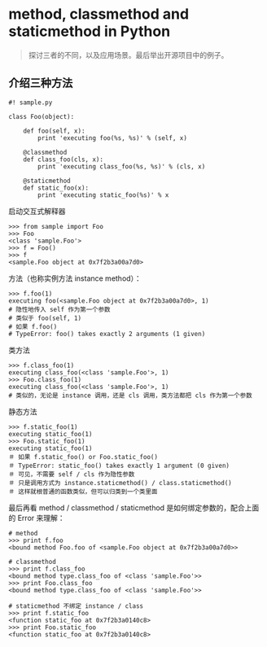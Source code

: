 # method, classmethod and staticmethod in Python

> 探讨三者的不同，以及应用场景。最后举出开源项目中的例子。

## 介绍三种方法

```py2
#! sample.py

class Foo(object):

    def foo(self, x):
        print 'executing foo(%s, %s)' % (self, x)
        
    @classmethod
    def class_foo(cls, x):
        print 'executing class_foo(%s, %s)' % (cls, x)
        
    @staticmethod
    def static_foo(x):
        print 'executing static_foo(%s)' % x
```

启动交互式解释器

```py2
>>> from sample import Foo
>>> Foo
<class 'sample.Foo'>
>>> f = Foo()
>>> f
<sample.Foo object at 0x7f2b3a00a7d0>
```

方法（也称实例方法 instance method）：

```py2
>>> f.foo(1)
executing foo(<sample.Foo object at 0x7f2b3a00a7d0>, 1)
# 隐性地传入 self 作为第一个参数
# 类似于 foo(self, 1)
# 如果 f.foo()
# TypeError: foo() takes exactly 2 arguments (1 given)
```

类方法

```py2
>>> f.class_foo(1)
executing class_foo(<class 'sample.Foo'>, 1)
>>> Foo.class_foo(1)
executing class_foo(<class 'sample.Foo'>, 1)
# 类似的，无论是 instance 调用，还是 cls 调用，类方法都把 cls 作为第一个参数
```

静态方法

```py2
>>> f.static_foo(1)
executing static_foo(1)
>>> Foo.static_foo(1)
executing static_foo(1)
＃ 如果 f.static_foo() or Foo.static_foo()
＃ TypeError: static_foo() takes exactly 1 argument (0 given)
＃ 可见，不需要 self / cls 作为隐性参数
＃ 只是调用方式为 instance.staticmethod() / class.staticmethod()
＃ 这样就根普通的函数类似，但可以归类到一个类里面
```

最后再看 method / classmethod / staticmethod 是如何绑定参数的，配合上面的 Error 来理解：

```py2
# method
>>> print f.foo
<bound method Foo.foo of <sample.Foo object at 0x7f2b3a00a7d0>>

# classmethod
>>> print f.class_foo
<bound method type.class_foo of <class 'sample.Foo'>>
>>> print Foo.class_foo
<bound method type.class_foo of <class 'sample.Foo'>>

# staticmethod 不绑定 instance / class
>>> print f.static_foo
<function static_foo at 0x7f2b3a0140c8>
>>> print Foo.static_foo
<function static_foo at 0x7f2b3a0140c8>
```


